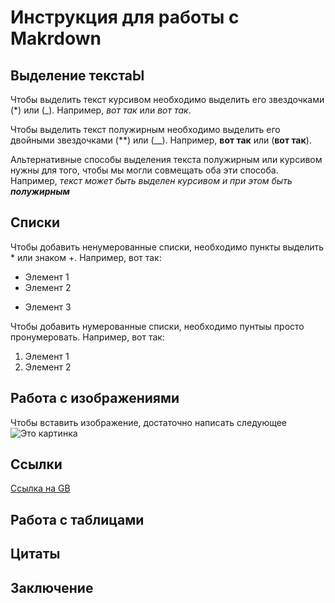 # Инструкция для работы с Makrdown

## Выделение текстаЫ

Чтобы выделить текст курсивом необходимо выделить его звездочками (*) или (_). Например, *вот так* или _вот так_.

Чтобы выделить текст полужирным необходимо выделить его двойными звездочками (**) или (__). Например, **вот так** или (__вот так__).

Альтернативные способы выделения текста полужирным или курсивом нужны для того, чтобы мы могли совмещать оба эти способа. Например, _текст может быть выделен курсивом и при этом быть **полужирным**_

## Списки

Чтобы добавить ненумерованные списки, необходимо пункты выделить * или знаком +. Например, вот так:
* Элемент 1
* Элемент 2
+ Элемент 3

Чтобы добавить нумерованные списки, необходимо пунтыы просто пронумеровать. Например, вот так:
1. Элемент 1
2. Элемент 2

## Работа с изображениями

Чтобы вставить изображение, достаточно написать следующее
![Это картинка](Pic.jpg)

## Ссылки

[Ссылка на GB](https://gb.ru/ "Перейдите на учебный сайт")

## Работа с таблицами

## Цитаты

## Заключение
